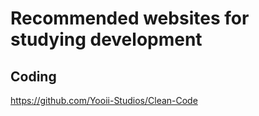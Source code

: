# Recommended websites for studying development

## Coding
https://github.com/Yooii-Studios/Clean-Code
